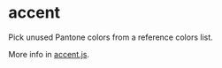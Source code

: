 # accent
Pick unused Pantone colors from a reference colors list.

More info in [accent.js](https://github.com/imdario/accent/blob/master/accent.js).
